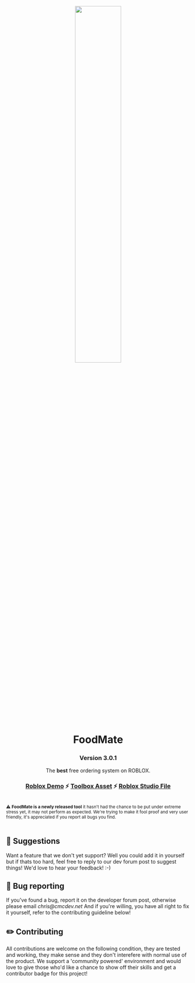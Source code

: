 <div align='center'>
  <img width=50% src='https://devforum-uploads.s3.dualstack.us-east-2.amazonaws.com/uploads/original/4X/6/e/5/6e570c934d65c42591299255f20a76a33ba4cdc4.png'/>
  <h1>FoodMate</h1>
  <h3>Version 3.0.1</h3>
  
  <p>
    The <b>best</b> free ordering system on ROBLOX.
  </p>
  <h3><a href="https://www.roblox.com/games/10017996092/FoodMate">Roblox Demo</a> ⚡ <a href="https://www.roblox.com/library/10537069371/FoodMate-V3">Toolbox Asset</a> ⚡ <a href="https://github.com/cmcdevelopments/FoodMateV3/releases/tag/Production">Roblox Studio File</a> </h3>
</div>
<br/>
<small>⚠️ <b>FoodMate is a newly released tool</b> it hasn't had the chance to be put under extreme stress yet, it may not perform as expected. We're trying to make it fool proof and very user friendly, it's appreciated if you report all bugs you find.</small>
<br/>
<br/>
<h2>🤔 Suggestions</h2>
<p>
 Want a feature that we don't yet support? Well you could add it in yourself but if thats too hard, feel free to reply to our dev forum post to suggest things! 
 We'd love to hear your feedback! :-)
</p>

<h2>🐛 Bug reporting</h2>
<p>
 If you've found a bug, report it on the developer forum post, otherwise please email <em>chris@cmcdev.net</em>
 And if you're willing, you have all right to fix it yourself, refer to the contributing guideline below!
</p>

 <h2>✏️ Contributing</h2>
  <p>
  All contributions are welcome on the following condition, they are tested and working, they make sense and they don't interefere with normal use of the product.
  We support a 'community powered' environment and would love to give those who'd like a chance to show off their skills and get a contributor badge for this project!
  </p>

